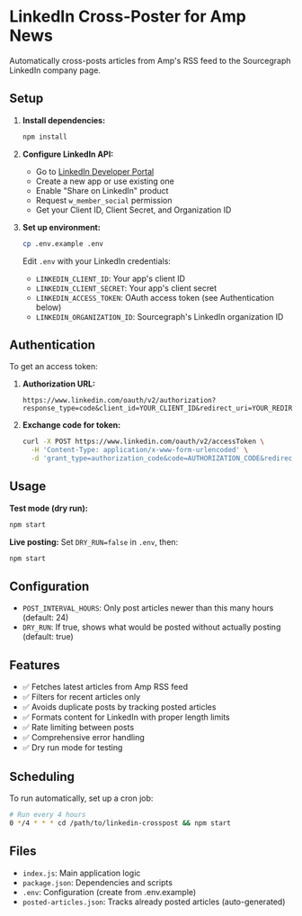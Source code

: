 # LinkedIn Cross-Poster for Amp News

Automatically cross-posts articles from Amp's RSS feed to the Sourcegraph LinkedIn company page.

## Setup

1. **Install dependencies:**
   ```bash
   npm install
   ```

2. **Configure LinkedIn API:**
   - Go to [LinkedIn Developer Portal](https://developer.linkedin.com/)
   - Create a new app or use existing one
   - Enable "Share on LinkedIn" product
   - Request `w_member_social` permission
   - Get your Client ID, Client Secret, and Organization ID

3. **Set up environment:**
   ```bash
   cp .env.example .env
   ```
   
   Edit `.env` with your LinkedIn credentials:
   - `LINKEDIN_CLIENT_ID`: Your app's client ID
   - `LINKEDIN_CLIENT_SECRET`: Your app's client secret  
   - `LINKEDIN_ACCESS_TOKEN`: OAuth access token (see Authentication below)
   - `LINKEDIN_ORGANIZATION_ID`: Sourcegraph's LinkedIn organization ID

## Authentication

To get an access token:

1. **Authorization URL:**
   ```
   https://www.linkedin.com/oauth/v2/authorization?response_type=code&client_id=YOUR_CLIENT_ID&redirect_uri=YOUR_REDIRECT_URI&scope=w_member_social
   ```

2. **Exchange code for token:**
   ```bash
   curl -X POST https://www.linkedin.com/oauth/v2/accessToken \
     -H 'Content-Type: application/x-www-form-urlencoded' \
     -d 'grant_type=authorization_code&code=AUTHORIZATION_CODE&redirect_uri=YOUR_REDIRECT_URI&client_id=YOUR_CLIENT_ID&client_secret=YOUR_CLIENT_SECRET'
   ```

## Usage

**Test mode (dry run):**
```bash
npm start
```

**Live posting:**
Set `DRY_RUN=false` in `.env`, then:
```bash
npm start
```

## Configuration

- `POST_INTERVAL_HOURS`: Only post articles newer than this many hours (default: 24)
- `DRY_RUN`: If true, shows what would be posted without actually posting (default: true)

## Features

- ✅ Fetches latest articles from Amp RSS feed
- ✅ Filters for recent articles only
- ✅ Avoids duplicate posts by tracking posted articles
- ✅ Formats content for LinkedIn with proper length limits
- ✅ Rate limiting between posts
- ✅ Comprehensive error handling
- ✅ Dry run mode for testing

## Scheduling

To run automatically, set up a cron job:
```bash
# Run every 4 hours
0 */4 * * * cd /path/to/linkedin-crosspost && npm start
```

## Files

- `index.js`: Main application logic
- `package.json`: Dependencies and scripts
- `.env`: Configuration (create from .env.example)
- `posted-articles.json`: Tracks already posted articles (auto-generated)

